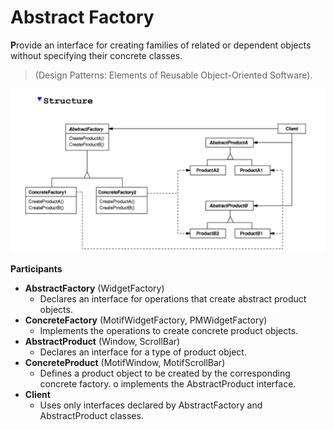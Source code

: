# Abstract Factory

**P**rovide an interface for creating families of related or dependent
objects without specifying their concrete classes. 

> (Design Patterns: Elements of Reusable Object-Oriented Software).

![abstract-factory-structure](assets/img/abstract-factory-structure.PNG)

**Participants**

- **AbstractFactory** (WidgetFactory)
  - Declares an interface for operations that create abstract product objects.
- **ConcreteFactory** (MotifWidgetFactory, PMWidgetFactory)
  - Implements the operations to create concrete product objects.
- **AbstractProduct** (Window, ScrollBar)
  - Declares an interface for a type of product object.
- **ConcreteProduct** (MotifWindow, MotifScrollBar)
  - Defines a product object to be created by the corresponding concrete factory. o implements the AbstractProduct interface.
- **Client**
  - Uses only interfaces declared by AbstractFactory and AbstractProduct classes. 

